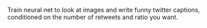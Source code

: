 Train neural net to look at images and write funny twitter captions, conditioned on the number of retweets and ratio you want.